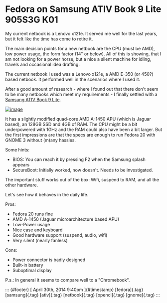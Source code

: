 Fedora on Samsung ATIV Book 9 Lite 905S3G K01
=============================================

My current netbook is a Lenovo x121e. It served me well for the last
years, but it felt like the time has come to retire it.

The main decision points for a new netbook are the CPU (must be AMD),
low power usage, the form factor (14\" or below). All of this is
showing, that I am not looking for a power horse, but a nice a silent
machine for idling, travels and occasional idea drafting.

The current netbook I used was a Lenovo x121e, a AMD E-350 (or 450?)
based netbook. It performed well in the scenarios where I used it.

After a good amount of research - where I found out that there don't
seem to be many netbooks which meet my requirements - I finally settled
with a [Samsung ATIV Book 9
Lite](http://www.samsung.com/de/consumer/notebooks-displays/notebooks-pcs/ativ-book/NP905S3G-K01DE?subsubtype=ativ-book-9).

[![image](https://66.media.tumblr.com/f42f07d66955101e048e784a67164e31/tumblr_inline_n4u356cbHd1s0jj7d.png)](http://www.samsung.com/de/consumer/notebooks-displays/notebooks-pcs/ativ-book/NP905S3G-K01DE?subsubtype=ativ-book-9)

It has a slightly modified quad-core AMD A-1450 APU (which is Jaguar
based), an 128GB SSD and 4GB of RAM. The CPU might be a bit underpowered
with 1GHz and the RAM could also have been a bit larger. But the first
impressions are that the specs are enough to run Fedora 20 with GNOME 3
without (m)any hassles.

Some hints:

-   BIOS: You can reach it by pressing F2 when the Samsung splash
    appears
-   SecureBoot: Initially worked, now doesn't. Needs to be investigated.

The important stuff works out of the box: Wifi, suspend to RAM, and all
the other hardware.

Let's see how it behaves in the daily life.

Pros:

-   Fedora 20 runs fine
-   AMD A-1450 (Jaguar microarchitecture based APU)
-   Low-Power usage
-   Nice case and keyboard
-   Good hardware support (suspend, audio, wifi)
-   Very silent (nearly fanless)

Cons:

-   Power connector is badly designed
-   Built-in battery
-   Suboptimal display

P.s.: In general it seems to compare well to a "Chromebook".

::: {#footer}
[ April 30th, 2014 9:40pm ]{#timestamp} [fedora]{.tag} [samsung]{.tag}
[ativ]{.tag} [netbook]{.tag} [opencl]{.tag} [gnome]{.tag}
:::
